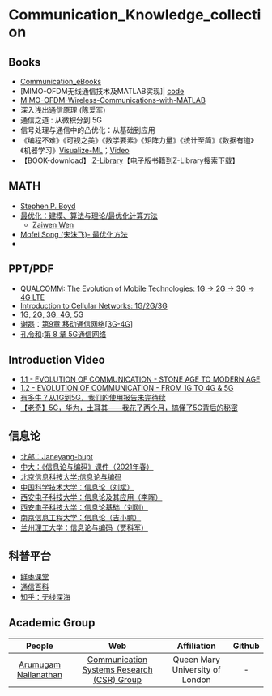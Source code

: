 # Communication_Knowledge_collection

## Books
- [Communication_eBooks](https://github.com/TianLin0509/Communication_eBooks)
- [MIMO-OFDM无线通信技术及MATLAB实现]| [code](https://github.com/LyricYang/MIMO_OFDM)
- [MIMO-OFDM-Wireless-Communications-with-MATLAB](https://github.com/yang69/MIMO-OFDM-Wireless-Communications-with-MATLAB)
- 深入浅出通信原理 (陈爱军)
- 通信之道 : 从微积分到 5G
- 信号处理与通信中的凸优化：从基础到应用
- 《编程不难》《可视之美》《数学要素》《矩阵力量》《统计至简》《数据有道》《机器学习》[Visualize-ML](https://github.com/Visualize-ML)；[Video](https://space.bilibili.com/513194466)
- 【BOOK-download】:[Z-Library](https://zh.z-lib.gs/)【电子版书籍到Z-Library搜索下载】

## MATH
- [Stephen P. Boyd](https://web.stanford.edu/~boyd/)
- [最优化：建模、算法与理论/最优化计算方法](http://faculty.bicmr.pku.edu.cn/~wenzw/optbook.html)
  - [Zaiwen Wen](http://faculty.bicmr.pku.edu.cn/~wenzw/index.html)
- [Mofei Song (宋沫飞)- 最优化方法](https://palm.seu.edu.cn/smf/)
- 

## PPT/PDF
- [QUALCOMM: The Evolution of Mobile Technologies: 1G -> 2G -> 3G -> 4G LTE](https://www.qualcomm.com/content/dam/qcomm-martech/dm-assets/documents/the_evolution_of_mobile_technologies-wireless-networks.pdf)
- [Introduction to Cellular Networks: 1G/2G/3G](https://www.cse.wustl.edu/~jain/cse574-20/ftp/j_16cel.pdf)
- [1G, 2G, 3G, 4G, 5G](https://its-wiki.no/images/c/c8/From_1G_to_5G_Simon.pdf)
- [谢磊](https://cs.nju.edu.cn/lxie/IOT/index.psp)：[第9章 移动通信网络[3G-4G]](https://cs.nju.edu.cn/lxie/IOT/Ch9.pdf)
- [孔令和](https://www.cs.sjtu.edu.cn/~linghe.kong/index.html):[第 8 章 5G通信网络](https://www.cs.sjtu.edu.cn/~linghe.kong/CS339/Download/5G.pdf)

## Introduction Video
- [1.1 - EVOLUTION OF COMMUNICATION - STONE AGE TO MODERN AGE](https://www.youtube.com/watch?v=oxTUC5I22LU)
- [1.2 - EVOLUTION OF COMMUNICATION - FROM 1G TO 4G & 5G](https://www.youtube.com/watch?v=2nsEAw_SirQ)
- [有多牛？从1G到5G，我们的使用报告未完待续](https://www.bilibili.com/video/BV1Cv4y1N7nG/?spm_id_from=333.337.search-card.all.click&vd_source=c285a47852f4b63fa36527fb012c7254)
- [【老奇】5G，华为，土耳其——我花了两个月，搞懂了5G背后的秘密](https://www.bilibili.com/video/BV1fq4y1g7hq/?spm_id_from=333.337.search-card.all.click&vd_source=c285a47852f4b63fa36527fb012c7254)

## 信息论

- [北邮：Janeyang-bupt](https://space.bilibili.com/453434943)
- [中大：《信息论与编码》课件（2021年春）](https://cse.sysu.edu.cn/coin/ITC.html)
- [北京信息科技大学:信息论与编码](http://mooc1.chaoxing.com/course/214414429.html?edit=false&articleId=222557623)
- [中国科学技术大学：信息论（刘斌）](https://faculty.ustc.edu.cn/flowice/zh_CN/zdylm/679092)
- [西安电子科技大学：信息论及其应用（李晖）](https://mooc1.chaoxing.com/mooc-ans/course/222454433.html)
- [西安电子科技大学：信息论基础（刘刚）](https://mooc1.chaoxing.com/mooc-ans/course/222384717.html)
- [南京信息工程大学：信息论（吉小鹏）](https://jixiaopeng.github.io/infotheory.html)
- [兰州理工大学：信息论与编码（贾科军）](https://mooc1.chaoxing.com/mooc-ans/course/230144705.html)

## 科普平台
- [鲜枣课堂](http://212.64.71.66/)
- [通信百科](http://www.ictbaike.com/)
- [知乎：无线深海](https://www.zhihu.com/people/fu-you-cai-cai)


## Academic Group
| People | Web | Affiliation | Github |
| :---: | :---: | :---: | :---: |
| [Arumugam Nallanathan](https://scholar.google.com/citations?user=PUSZggsAAAAJ&hl=en) | [Communication Systems Research (CSR) Group](https://csr.eecs.qmul.ac.uk/) | Queen Mary University of London | - |